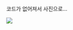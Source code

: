 코드가 없어져서 사진으로...


<div>
  <img src="https://github.com/user-attachments/assets/aa857c11-3267-41a8-8e6b-afc51c51dd4c" />
</div>
